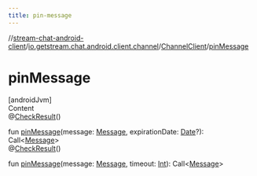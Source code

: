 ```yaml
---
title: pin-message
---
```

//[stream-chat-android-client](../../../index.md)/[io.getstream.chat.android.client.channel](../index.md)/[ChannelClient](index.md)/[pinMessage](pinMessage.md)



# pinMessage  
[androidJvm]  
Content  
@[CheckResult](https://developer.android.com/reference/kotlin/androidx/annotation/CheckResult.html)()  
  
fun [pinMessage](pinMessage.md)(message: [Message](../../io.getstream.chat.android.client.models/Message/index.md), expirationDate: [Date](https://developer.android.com/reference/kotlin/java/util/Date.html)?): Call&lt;[Message](../../io.getstream.chat.android.client.models/Message/index.md)&gt;  
@[CheckResult](https://developer.android.com/reference/kotlin/androidx/annotation/CheckResult.html)()  
  
fun [pinMessage](pinMessage.md)(message: [Message](../../io.getstream.chat.android.client.models/Message/index.md), timeout: [Int](https://kotlinlang.org/api/latest/jvm/stdlib/kotlin/-int/index.html)): Call&lt;[Message](../../io.getstream.chat.android.client.models/Message/index.md)&gt;  



